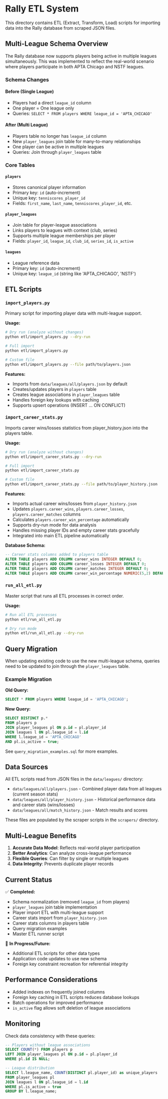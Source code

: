 # Rally ETL System

This directory contains ETL (Extract, Transform, Load) scripts for importing data into the Rally database from scraped JSON files.

## Multi-League Schema Overview

The Rally database now supports players being active in multiple leagues simultaneously. This was implemented to reflect the real-world scenario where players participate in both APTA Chicago and NSTF leagues.

### Schema Changes

#### Before (Single League)
- Players had a direct `league_id` column
- One player = One league only
- Queries: `SELECT * FROM players WHERE league_id = 'APTA_CHICAGO'`

#### After (Multi League)
- Players table no longer has `league_id` column
- New `player_leagues` join table for many-to-many relationships
- One player can be active in multiple leagues
- Queries: Join through `player_leagues` table

### Core Tables

#### `players`
- Stores canonical player information
- Primary key: `id` (auto-increment)
- Unique key: `tenniscores_player_id`
- Fields: `first_name`, `last_name`, `tenniscores_player_id`, etc.

#### `player_leagues`
- Join table for player-league associations
- Links players to leagues with context (club, series)
- Supports multiple league memberships per player
- Fields: `player_id`, `league_id`, `club_id`, `series_id`, `is_active`

#### `leagues`
- League reference data
- Primary key: `id` (auto-increment)
- Unique key: `league_id` (string like 'APTA_CHICAGO', 'NSTF')

## ETL Scripts

### `import_players.py`
Primary script for importing player data with multi-league support.

**Usage:**
```bash
# Dry run (analyze without changes)
python etl/import_players.py --dry-run

# Full import
python etl/import_players.py

# Custom file
python etl/import_players.py --file path/to/players.json
```

**Features:**
- Imports from `data/leagues/all/players.json` by default
- Creates/updates players in `players` table
- Creates league associations in `player_leagues` table
- Handles foreign key lookups with caching
- Supports upsert operations (INSERT ... ON CONFLICT)

### `import_career_stats.py`
Imports career wins/losses statistics from player_history.json into the players table.

**Usage:**
```bash
# Dry run (analyze without changes)
python etl/import_career_stats.py --dry-run

# Full import
python etl/import_career_stats.py

# Custom file
python etl/import_career_stats.py --file path/to/player_history.json
```

**Features:**
- Imports actual career wins/losses from `player_history.json`
- Updates `players.career_wins`, `players.career_losses`, `players.career_matches` columns
- Calculates `players.career_win_percentage` automatically
- Supports dry-run mode for data analysis
- Handles missing player IDs and empty career stats gracefully
- Integrated into main ETL pipeline automatically

**Database Schema:**
```sql
-- Career stats columns added to players table
ALTER TABLE players ADD COLUMN career_wins INTEGER DEFAULT 0;
ALTER TABLE players ADD COLUMN career_losses INTEGER DEFAULT 0;  
ALTER TABLE players ADD COLUMN career_matches INTEGER DEFAULT 0;
ALTER TABLE players ADD COLUMN career_win_percentage NUMERIC(5,2) DEFAULT 0.00;
```

### `run_all_etl.py`
Master script that runs all ETL processes in correct order.

**Usage:**
```bash
# Run all ETL processes
python etl/run_all_etl.py

# Dry run mode
python etl/run_all_etl.py --dry-run
```

## Query Migration

When updating existing code to use the new multi-league schema, queries need to be updated to join through the `player_leagues` table.

### Example Migration

**Old Query:**
```sql
SELECT * FROM players WHERE league_id = 'APTA_CHICAGO';
```

**New Query:**
```sql
SELECT DISTINCT p.*
FROM players p
JOIN player_leagues pl ON p.id = pl.player_id
JOIN leagues l ON pl.league_id = l.id
WHERE l.league_id = 'APTA_CHICAGO' 
AND pl.is_active = true;
```

See `query_migration_examples.sql` for more examples.

## Data Sources

All ETL scripts read from JSON files in the `data/leagues/` directory:

- `data/leagues/all/players.json` - Combined player data from all leagues (current season stats)
- `data/leagues/all/player_history.json` - Historical performance data and career stats (wins/losses)
- `data/leagues/all/match_history.json` - Match results and scores

These files are populated by the scraper scripts in the `scrapers/` directory.

## Multi-League Benefits

1. **Accurate Data Model**: Reflects real-world player participation
2. **Better Analytics**: Can analyze cross-league performance
3. **Flexible Queries**: Can filter by single or multiple leagues
4. **Data Integrity**: Prevents duplicate player records

## Current Status

✅ **Completed:**
- Schema normalization (removed `league_id` from players)
- `player_leagues` join table implementation
- Player import ETL with multi-league support
- Career stats import from `player_history.json`
- Career stats columns in players table
- Query migration examples
- Master ETL runner script

🔄 **In Progress/Future:**
- Additional ETL scripts for other data types
- Application code updates to use new schema
- Foreign key constraint recreation for referential integrity

## Performance Considerations

- Added indexes on frequently joined columns
- Foreign key caching in ETL scripts reduces database lookups
- Batch operations for improved performance
- `is_active` flag allows soft deletion of league associations

## Monitoring

Check data consistency with these queries:

```sql
-- Players without league associations
SELECT COUNT(*) FROM players p
LEFT JOIN player_leagues pl ON p.id = pl.player_id
WHERE pl.id IS NULL;

-- League distribution
SELECT l.league_name, COUNT(DISTINCT pl.player_id) as unique_players
FROM player_leagues pl
JOIN leagues l ON pl.league_id = l.id
WHERE pl.is_active = true
GROUP BY l.league_name;
``` 